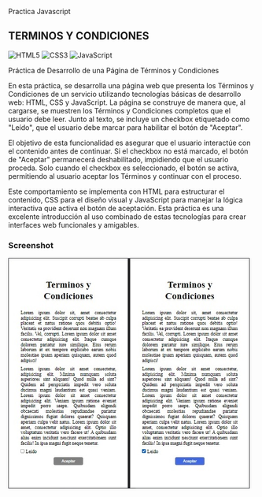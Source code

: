 Practica Javascript
## TERMINOS Y CONDICIONES
![HTML5](https://img.shields.io/badge/html5-%23E34F26.svg?style=flat&logo=html5&logoColor=white) ![CSS3](https://img.shields.io/badge/css3-%231572B6.svg?style=flat&logo=css3&logoColor=white) ![JavaScript](https://img.shields.io/badge/javascript-%23323330.svg?style=flat&logo=javascript&logoColor=%23F7DF1E)

Práctica de Desarrollo de una Página de Términos y Condiciones

En esta práctica, se desarrolla una página web que presenta los Términos y Condiciones de un servicio utilizando tecnologías básicas de desarrollo web: HTML, CSS y JavaScript. La página se construye de manera que, al cargarse, se muestren los Términos y Condiciones completos que el usuario debe leer. Junto al texto, se incluye un checkbox etiquetado como "Leído", que el usuario debe marcar para habilitar el botón de "Aceptar".

El objetivo de esta funcionalidad es asegurar que el usuario interactúe con el contenido antes de continuar. Si el checkbox no está marcado, el botón de "Aceptar" permanecerá deshabilitado, impidiendo que el usuario proceda. Solo cuando el checkbox es seleccionado, el botón se activa, permitiendo al usuario aceptar los Términos y continuar con el proceso.

Este comportamiento se implementa con HTML para estructurar el contenido, CSS para el diseño visual y JavaScript para manejar la lógica interactiva que activa el botón de aceptación. Esta práctica es una excelente introducción al uso combinado de estas tecnologías para crear interfaces web funcionales y amigables.

### Screenshot
![screenshot](https://github.com/rimardev/terminos-condiciones/blob/main/assets/img/screenshot.jpg)

